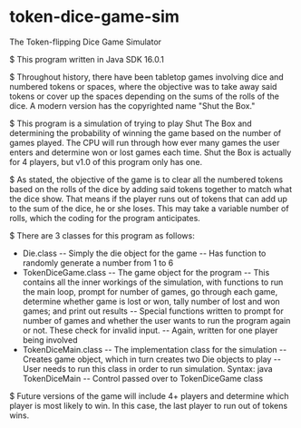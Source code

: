 # token-dice-game-sim
The Token-flipping Dice Game Simulator

$ This program written in Java SDK 16.0.1

$ Throughout history, there have been tabletop games involving dice and numbered tokens or spaces, where the objective was to take away said tokens or cover up the spaces depending on the sums of the rolls of the dice.  A modern version has the copyrighted name "Shut the Box."

$ This program is a simulation of trying to play Shut The Box and determining the probability of winning the game based on the number of games played.  The CPU will run through how ever many games the user enters and determine won or lost games each time.  Shut the Box is actually for 4 players, but v1.0 of this program only has one.

$ As stated, the objective of the game is to clear all the numbered tokens based on the rolls of the dice by adding said tokens together to match what the dice show.  That means if the player runs out of tokens that can add up to the sum of the dice, he or she loses.  This may take a variable number of rolls, which the coding for the program anticipates.

$ There are 3 classes for this program as follows:

- Die.class
  -- Simply the die object for the game
  -- Has function to randomly generate a number from 1 to 6
- TokenDiceGame.class
  -- The game object for the program
  -- This contains all the inner workings of the simulation, with functions to run the main loop, prompt for number of games, go through each game, determine whether game is lost or won, tally number of lost and won games; and print out results
  -- Special functions written to prompt for number of games and whether the user wants to run the program again or not.  These check for invalid input.
  -- Again, written for one player being involved
- TokenDiceMain.class
  -- The implementation class for the simulation
  -- Creates game object, which in turn creates two Die objects to play
  -- User needs to run this class in order to run simulation.  Syntax:  java TokenDiceMain
  -- Control passed over to TokenDiceGame class

$ Future versions of the game will include 4+ players and determine which player is most likely to win.  In this case, the last player to run out of tokens wins.
